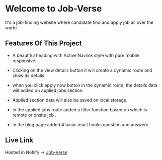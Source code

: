 # Welcome to Job-Verse

It's a job-finding website where candidate find and apply job all over the world.
## Features Of This Project

- A beautiful heading with Active Navlink style with pure mobile responsive.

- Clicking on the view details button it will create a dynamic route and show its details.


- when you click apply now button in the dynamic route, the details data will added on applied jobs section.
- Applied section data will also be saved on local storage.
- In the applied jobs route added a filter function based on which is remote or onsite job .
- In the blog page added 4 basic react hooks question and answere.



## Live Link

Hosted in Netlify -> [Job-Verse](https://poetic-biscochitos-0c14a9.netlify.app)

